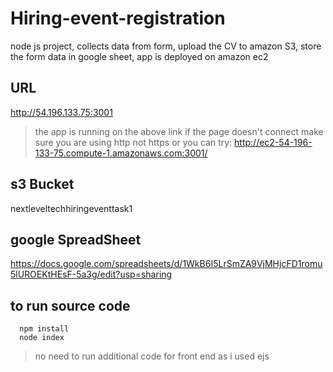 # Hiring-event-registration
node js project, collects data from form, upload the CV to amazon S3, store the form data in google sheet, app is deployed on amazon ec2


## URL
http://54.196.133.75:3001
>the app is running on the above link
>if the page doesn't connect make sure you are using http not https
or you can try:
http://ec2-54-196-133-75.compute-1.amazonaws.com:3001/

## s3 Bucket
nextleveltechhiringeventtask1

## google SpreadSheet
https://docs.google.com/spreadsheets/d/1WkB6I5LrSmZA9VjMHjcFD1romu5lUROEKtHEsF-5a3g/edit?usp=sharing


## to run source code
```
  npm install
  node index
```
> no need to run additional code for front end as i used ejs
